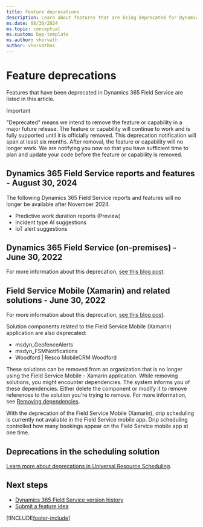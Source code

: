 ```yaml
---
title: Feature deprecations
description: Learn about features that are being deprecated for Dynamics 365 Field Service.
ms.date: 08/30/2024
ms.topic: conceptual
ms.custom: bap-template
ms.author: vhorvath
author: vhorvathms
---
```


# Feature deprecations

Features that have been deprecated in Dynamics 365 Field Service are listed in this article.

> [!IMPORTANT]
> "Deprecated" means we intend to remove the feature or capability in a major future release. The feature or capability will continue to work and is fully supported until it is officially removed. This deprecation notification will span at least six months. After removal, the feature or capability will no longer work. We are notifying you now so that you have sufficient time to plan and update your code before the feature or capability is removed.

## Dynamics 365 Field Service reports and features - August 30, 2024

The following Dynamics 365 Field Service reports and features will no longer be available after November 2024.
- Predictive work duration reports (Preview)
- Incident type AI suggestions
- IoT alert suggestions

## Dynamics 365 Field Service (on-premises) - June 30, 2022

For more information about this deprecation, [see this blog post](https://cloudblogs.microsoft.com/dynamics365/it/2021/06/30/dynamics-365-field-service-on-premises-use-rights-to-retire-on-june-30-2022/).

## Field Service Mobile (Xamarin) and related solutions - June 30, 2022

For more information about this deprecation, [see this blog post](https://cloudblogs.microsoft.com/dynamics365/it/2020/05/01/next-generation-field-service-mobile-app-available/).

Solution components related to the Field Service Mobile (Xamarin) application are also deprecated:
- msdyn_GeofenceAlerts
- msdyn_FSMNotifications
- Woodford | Resco MobileCRM Woodford

These solutions can be removed from an organization that is no longer using the Field Service Mobile - Xamarin application. While removing solutions, you might encounter dependencies. The system informs you of these dependencies. Either delete the component or modify it to remove references to the solution you're trying to remove. For more information, see [Removing dependencies](/power-platform/alm/removing-dependencies).

With the deprecation of the Field Service Mobile (Xamarin), drip scheduling is currently not available in the Field Service mobile app. Drip scheduling controlled how many bookings appear on the Field Service mobile app at one time.

## Deprecations in the scheduling solution

[Learn more about deprecations in Universal Resource Scheduling](../common-scheduler/deprecations.md).

## Next steps

- [Dynamics 365 Field Service version history](version-history.md)
- [Submit a feature idea](https://experience.dynamics.com/ideas/categories/?forum=bee3d862-df65-e811-a95d-000d3a1be7ad&forumName=Dynamics%20365%20for%20Field%20Service)

[!INCLUDE[footer-include](../includes/footer-banner.md)]
